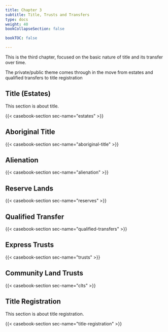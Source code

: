 ```yaml
---
title: Chapter 3
subtitle: Title, Trusts and Transfers
type: docs
weight: 40
bookCollapseSection: false

bookTOC: false

---
```


This is the third chapter, focused on the basic nature of title and its transfer over time.

The private/public theme comes through in the move from estates and qualified transfers to title registration

## Title (Estates)

This section is about title.

{{< casebook-section sec-name="estates" >}}

## Aboriginal Title

{{< casebook-section sec-name="aboriginal-title" >}}

## Alienation 

{{< casebook-section sec-name="alienation" >}}

## Reserve Lands 

{{< casebook-section sec-name="reserves" >}}

## Qualified Transfer

{{< casebook-section sec-name="qualified-transfers" >}}

## Express Trusts

{{< casebook-section sec-name="trusts" >}}

## Community Land Trusts

{{< casebook-section sec-name="clts" >}}

## Title Registration

This section is about title registration.

{{< casebook-section sec-name="title-registration" >}}